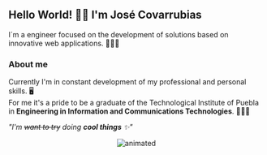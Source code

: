 ## Hello World! 👋🏻 I'm José Covarrubias
<p>I´m a engineer focused on the development of solutions based on innovative web applications. 🧑🏻‍💻</p>

### About me
<p>Currently I'm in constant development of my professional and personal skills. 🖥️<br>
For me it's a pride to be a graduate of the Technological Institute of Puebla in <strong>Engineering in Information and Communications Technologies</strong>. 🧑🏻‍🎓</p>

<p><em>"I'm <s>want to try</s> doing <strong>cool things</strong> ✨"</em></p>

<p align="center">
  <img src="https://media.giphy.com/media/QMHoU66sBXqqLqYvGO/giphy.gif" alt="animated" />
</p>
<!--
**thecovarrubias/thecovarrubias** is a ✨ _special_ ✨ repository because its `README.md` (this file) appears on your GitHub profile.

Here are some ideas to get you started:

- 🔭 I’m currently working on ...
- 🌱 I’m currently learning ...
- 👯 I’m looking to collaborate on ...
- 🤔 I’m looking for help with ...
- 💬 Ask me about ...
- 📫 How to reach me: ...
- 😄 Pronouns: ...
- ⚡ Fun fact: ...
-->
